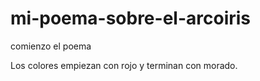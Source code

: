 # mi-poema-sobre-el-arcoiris

comienzo el poema

Los colores empiezan con rojo y terminan con morado.
